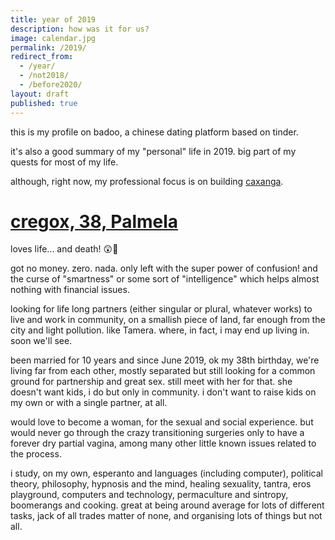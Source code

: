 ```yaml
---
title: year of 2019
description: how was it for us?
image: calendar.jpg
permalink: /2019/
redirect_from:
  - /year/
  - /not2018/
  - /before2020/
layout: draft
published: true
---
```


this is my profile on badoo, a chinese dating platform based on tinder.

it's also a good summary of my "personal" life in 2019. big part of my quests for most of my life.

although, right now, my professional focus is on building [caxanga](/caxanga).

# [cregox, 38, Palmela](https://bdo.to/u/86Uxb1VAp8_BNkSLw)

loves life... and death! 😲🤪

got no money. zero. nada. only left with the super power of confusion! and the curse of "smartness" or some sort of  "intelligence" which helps almost nothing with financial issues.

looking for life long partners (either singular or plural, whatever works) to live and work in community, on a smallish piece of land, far enough from the city and light pollution. like Tamera. where, in fact, i may end up living in. soon we'll see.

been married for 10 years and since June 2019, ok my 38th birthday, we're living far from each other, mostly separated but still looking for a common ground for partnership and great sex. still meet with her for that. she doesn't want kids, i do but only in community. i don't want to raise kids on my own or with a single partner, at all.

would love to become a woman, for the sexual and social experience. but would never go through the crazy transitioning surgeries only to have a forever dry partial vagina, among many other little known issues related to the process.

i study, on my own, esperanto and languages (including computer), political theory, philosophy, hypnosis and the mind, healing sexuality, tantra, eros playground, computers and technology, permaculture and sintropy, boomerangs and cooking. great at being around average for lots of different tasks, jack of all trades matter of none, and organising lots of things but not all.
